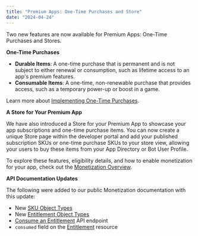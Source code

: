 ```yaml
---
title: "Premium Apps: One-Time Purchases and Store"
date: "2024-04-24"
---
```


Two new features are now available for Premium Apps: One-Time Purchases and Stores.

**One-Time Purchases**

* **Durable Items**: A one-time purchase that is permanent and is not subject to either renewal or consumption, such as lifetime access to an app's premium features.
* **Consumable Items**: A one-time, non-renewable purchase that provides access, such as a temporary power-up or boost in a game.

Learn more about [Implementing One-Time Purchases](/docs/monetization/implementing-one-time-purchases).

**A Store for Your Premium App**

We have also introduced a Store for your Premium App to showcase your app subscriptions and one-time purchase items. You can now create a unique Store page within the developer portal and add your published subscription SKUs or one-time purchase SKUs to your store view, allowing your users to buy these items from your App Directory or Bot User Profile.

To explore these features, eligibility details, and how to enable monetization for your app, check out the [Monetization Overview](/docs/monetization/overview).

**API Documentation Updates**

The following were added to our public Monetization documentation with this update:

* New [SKU Object Types](/docs/resources/sku#sku-object-sku-types)
* New [Entitlement Object Types](/docs/resources/entitlement#entitlement-object-entitlement-types)
* [Consume an Entitlement](/docs/resources/entitlement#consume-an-entitlement) API endpoint
* `consumed` field on the [Entitlement](/docs/resources/entitlement) resource
